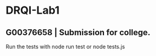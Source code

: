 # DRQI-Lab1
## G00376658 | Submission for college. 

Run the tests with node run test or node tests.js
